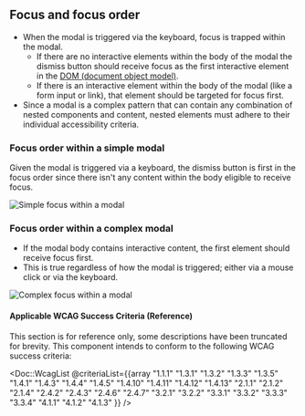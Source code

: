 ## Focus and focus order

- When the modal is triggered via the keyboard, focus is trapped within the modal.
  - If there are no interactive elements within the body of the modal the dismiss button should receive focus as the first interactive element in the [DOM (document object model)](https://developer.mozilla.org/en-US/docs/Web/API/Document_Object_Model/Introduction).
  - If there is an interactive element within the body of the modal (like a form input or link), that element should be targeted for focus first.
- Since a modal is a complex pattern that can contain any combination of nested components and content, nested elements must adhere to their individual accessibility criteria.

### Focus order within a simple modal

Given the modal is triggered via a keyboard, the dismiss button is first in the focus order since there isn't any content within the body eligible to receive focus.

![Simple focus within a modal](/assets/components/modal/modal-simple_focus_order.png)

### Focus order within a complex modal

- If the modal body contains interactive content, the first element should receive focus first.
- This is true regardless of how the modal is triggered; either via a mouse click or via the keyboard.

![Complex focus within a modal](/assets/components/modal/modal-complex_focus_order.png)

#### Applicable WCAG Success Criteria (Reference)

This section is for reference only, some descriptions have been truncated for brevity. This component intends to conform to the following WCAG success criteria:

<Doc::WcagList @criteriaList={{array "1.1.1" "1.3.1" "1.3.2" "1.3.3" "1.3.5" "1.4.1" "1.4.3" "1.4.4" "1.4.5" "1.4.10" "1.4.11" "1.4.12" "1.4.13" "2.1.1" "2.1.2" "2.1.4" "2.4.2" "2.4.3" "2.4.6" "2.4.7" "3.2.1" "3.2.2" "3.3.1" "3.3.2" "3.3.3" "3.3.4" "4.1.1" "4.1.2" "4.1.3" }} />
